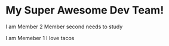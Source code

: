 # My Super Awesome Dev Team!

I am Member 2
Member second needs to study

I am Memeber 1
I love tacos
